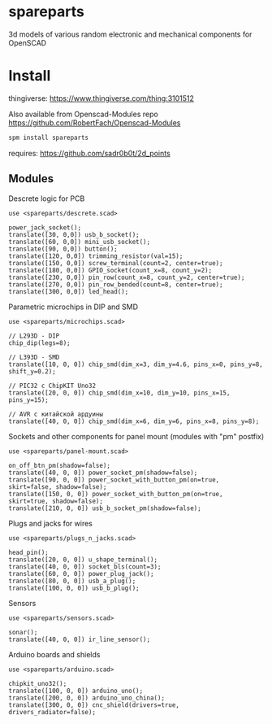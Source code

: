 # spareparts
3d models of various random electronic and mechanical components for OpenSCAD

# Install
thingiverse: https://www.thingiverse.com/thing:3101512

Also available from Openscad-Modules repo https://github.com/RobertFach/Openscad-Modules

~~~bash
spm install spareparts
~~~

requires: https://github.com/sadr0b0t/2d_points

## Modules

Descrete logic for PCB
~~~scad
use <spareparts/descrete.scad>

power_jack_socket();
translate([30, 0,0]) usb_b_socket();
translate([60, 0,0]) mini_usb_socket();
translate([90, 0,0]) button();
translate([120, 0,0]) trimming_resistor(val=15);
translate([150, 0,0]) screw_terminal(count=2, center=true);
translate([180, 0,0]) GPIO_socket(count_x=8, count_y=2);
translate([230, 0,0]) pin_row(count_x=8, count_y=2, center=true);
translate([270, 0,0]) pin_row_bended(count=8, center=true);
translate([300, 0,0]) led_head();
~~~

Parametric microchips in DIP and SMD
~~~scad
use <spareparts/microchips.scad>

// L293D - DIP
chip_dip(legs=8);

// L393D - SMD
translate([10, 0, 0]) chip_smd(dim_x=3, dim_y=4.6, pins_x=0, pins_y=8, shift_y=0.2);

// PIC32 с ChipKIT Uno32
translate([20, 0, 0]) chip_smd(dim_x=10, dim_y=10, pins_x=15, pins_y=15);

// AVR с китайской ардуины
translate([40, 0, 0]) chip_smd(dim_x=6, dim_y=6, pins_x=8, pins_y=8);
~~~

Sockets and other components for panel mount (modules with "pm" postfix)
~~~scad
use <spareparts/panel-mount.scad>

on_off_btn_pm(shadow=false);
translate([40, 0, 0]) power_socket_pm(shadow=false);
translate([90, 0, 0]) power_socket_with_button_pm(on=true, skirt=false, shadow=false);
translate([150, 0, 0]) power_socket_with_button_pm(on=true, skirt=true, shadow=false);
translate([210, 0, 0]) usb_b_socket_pm(shadow=false);
~~~

Plugs and jacks for wires
~~~scad
use <spareparts/plugs_n_jacks.scad>

head_pin();
translate([20, 0, 0]) u_shape_terminal();
translate([40, 0, 0]) socket_bls(count=3);
translate([60, 0, 0]) power_plug_jack();
translate([80, 0, 0]) usb_a_plug();
translate([100, 0, 0]) usb_b_plug();
~~~

Sensors
~~~scad
use <spareparts/sensors.scad>

sonar();
translate([40, 0, 0]) ir_line_sensor();
~~~

Arduino boards and shields
~~~scad
use <spareparts/arduino.scad>

chipkit_uno32();
translate([100, 0, 0]) arduino_uno();
translate([200, 0, 0]) arduino_uno_china();
translate([300, 0, 0]) cnc_shield(drivers=true, drivers_radiator=false);
~~~

